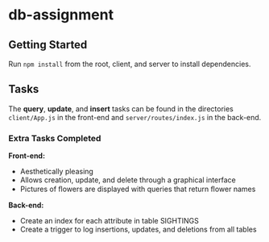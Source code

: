 # db-assignment

## Getting Started
Run <code>npm install</code> from the root, client, and server to install dependencies.

## Tasks
The <b>query</b>, <b>update</b>, and <b>insert</b> tasks can be found in the directories <code>client/App.js</code> in the front-end and <code>server/routes/index.js</code> in the back-end.

<h3>Extra Tasks Completed</h3>

<b>Front-end:</b>
- Aesthetically pleasing
- Allows creation, update, and delete through a graphical interface
- Pictures of ﬂowers are displayed with queries that return ﬂower names

<b>Back-end:</b>
- Create an index for each attribute in table SIGHTINGS
- Create a trigger to log insertions, updates, and deletions from all tables
